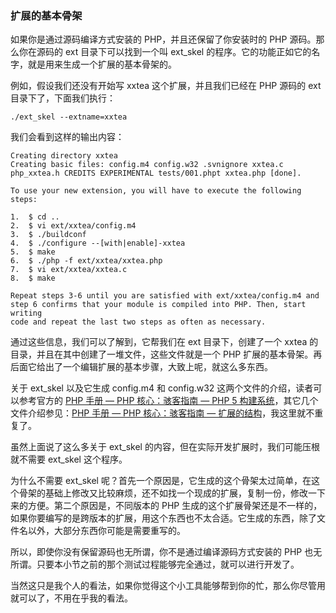 ### 扩展的基本骨架

如果你是通过源码编译方式安装的 PHP，并且还保留了你安装时的 PHP 源码。那么你在源码的 ext 目录下可以找到一个叫 ext_skel 的程序。它的功能正如它的名字，就是用来生成一个扩展的基本骨架的。

例如，假设我们还没有开始写 xxtea 这个扩展，并且我们已经在 PHP 源码的 ext 目录下了，下面我们执行：

```
./ext_skel --extname=xxtea
```

我们会看到这样的输出内容：

```
Creating directory xxtea
Creating basic files: config.m4 config.w32 .svnignore xxtea.c php_xxtea.h CREDITS EXPERIMENTAL tests/001.phpt xxtea.php [done].

To use your new extension, you will have to execute the following steps:

1.  $ cd ..
2.  $ vi ext/xxtea/config.m4
3.  $ ./buildconf
4.  $ ./configure --[with|enable]-xxtea
5.  $ make
6.  $ ./php -f ext/xxtea/xxtea.php
7.  $ vi ext/xxtea/xxtea.c
8.  $ make

Repeat steps 3-6 until you are satisfied with ext/xxtea/config.m4 and
step 6 confirms that your module is compiled into PHP. Then, start writing
code and repeat the last two steps as often as necessary.
```

通过这些信息，我们可以了解到，它帮我们在 ext 目录下，创建了一个 xxtea 的目录，并且在其中创建了一堆文件，这些文件就是一个 PHP 扩展的基本骨架。再后面它给出了一个编辑扩展的基本步骤，大致上呢，就这么多东西。

关于 ext_skel 以及它生成 config.m4 和 config.w32 这两个文件的介绍，读者可以参考官方的 [PHP 手册 — PHP 核心：骇客指南 — PHP 5 构建系统](http://php.net/manual/zh/internals2.buildsys.php)，其它几个文件介绍参见：[PHP 手册 — PHP 核心：骇客指南 — 扩展的结构](http://php.net/manual/zh/internals2.structure.php)，我这里就不重复了。

虽然上面说了这么多关于 ext_skel 的内容，但在实际开发扩展时，我们可能压根就不需要 ext_skel 这个程序。

为什么不需要 ext_skel 呢？首先一个原因是，它生成的这个骨架太过简单，在这个骨架的基础上修改又比较麻烦，还不如找一个现成的扩展，复制一份，修改一下来的方便。第二个原因是，不同版本的 PHP 生成的这个扩展骨架还是不一样的，如果你要编写的是跨版本的扩展，用这个东西也不太合适。它生成的东西，除了文件名以外，大部分东西你可能是需要重写的。

所以，即使你没有保留源码也无所谓，你不是通过编译源码方式安装的 PHP 也无所谓。只要本小节之前的那个测试过程能够完全通过，就可以进行开发了。

当然这只是我个人的看法，如果你觉得这个小工具能够帮到你的忙，那么你尽管用就可以了，不用在乎我的看法。
